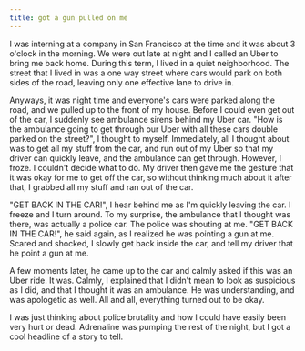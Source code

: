 ```yaml
---
title: got a gun pulled on me
---
```


I was interning at a company in San Francisco at the time and it was about 3 o'clock in the morning. We were out late at night and I called an Uber to bring me back home. During this term, I lived in a quiet neighborhood. The street that I lived in was a one way street where cars would park on both sides of the road, leaving only one effective lane to drive in.

Anyways, it was night time and everyone's cars were parked along the road, and we pulled up to the front of my house. Before I could even get out of the car, I suddenly see ambulance sirens behind my Uber car. "How is the ambulance going to get through our Uber with all these cars double parked on the street?", I thought to myself. Immediately, all I thought about was to get all my stuff from the car, and run out of my Uber so that my driver can quickly leave, and the ambulance can get through. However, I froze. I couldn't decide what to do. My driver then gave me the gesture that it was okay for me to get off the car, so without thinking much about it after that, I grabbed all my stuff and ran out of the car.

"GET BACK IN THE CAR!", I hear behind me as I'm quickly leaving the car. I freeze and I turn around. To my surprise, the ambulance that I thought was there, was actually a police car. The police was shouting at me. "GET BACK IN THE CAR!", he said again, as I realized he was pointing a gun at me. Scared and shocked, I slowly get back inside the car, and tell my driver that he point a gun at me.

A few moments later, he came up to the car and calmly asked if this was an Uber ride. It was. Calmly, I explained that I didn't mean to look as suspicious as I did, and that I thought it was an ambulance. He was understanding, and was apologetic as well. All and all, everything turned out to be okay.

I was just thinking about police brutality and how I could have easily been very hurt or dead. Adrenaline was pumping the rest of the night, but I got a cool headline of a story to tell.
